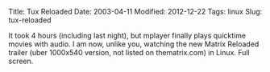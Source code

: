Title: Tux Reloaded
Date: 2003-04-11
Modified: 2012-12-22
Tags: linux
Slug: tux-reloaded

It took 4 hours (including last night), but mplayer finally plays quicktime movies with audio. I am now, unlike you, watching the new Matrix Reloaded trailer (uber <span class="removed_link">1000x540</span> version, not listed on thematrix.com) in Linux. Full screen.
